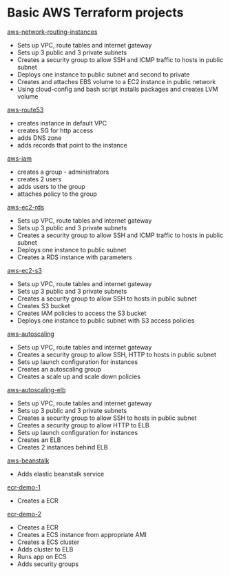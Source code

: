 # Basic AWS Terraform projects

[aws-network-routing-instances](https://github.com/lestex/terraform-aws/tree/master/01%20-%20aws-network-routing-instances)

- Sets up VPC, route tables and internet gateway
- Sets up 3 public and 3 private subnets
- Creates a security group to allow SSH and ICMP traffic to hosts in public subnet
- Deploys one instance to public subnet and second to private
- Creates and attaches EBS volume to a EC2 instance in public network
- Using cloud-config and bash script installs packages and creates LVM volume

[aws-route53](https://github.com/lestex/terraform-aws/tree/master/02%20-%20aws-route53)

- creates instance in default VPC
- creates SG for http access
- adds DNS zone
- adds records that point to the instance

[aws-iam](https://github.com/lestex/terraform-aws/tree/master/03%20-%20aws-iam)

- creates a group - administrators
- creates 2 users
- adds users to the group
- attaches policy to the group

[aws-ec2-rds](https://github.com/lestex/terraform-aws/tree/master/04%20-aws-ec2-rds)

- Sets up VPC, route tables and internet gateway
- Sets up 3 public and 3 private subnets
- Creates a security group to allow SSH and ICMP traffic to hosts in public subnet
- Deploys one instance to public subnet
- Creates a RDS instance with parameters

[aws-ec2-s3](https://github.com/lestex/terraform-aws/tree/master/05%20-%20aws-ec2-s3)

- Sets up VPC, route tables and internet gateway
- Sets up 3 public and 3 private subnets
- Creates a security group to allow SSH to hosts in public subnet
- Creates S3 bucket
- Creates IAM policies to access the S3 bucket
- Deploys one instance to public subnet with S3 access policies


[aws-autoscaling](https://github.com/lestex/terraform-aws/tree/master/06%20-%20aws-autoscaling)

- Sets up VPC, route tables and internet gateway
- Creates a security group to allow SSH, HTTP to hosts in public 
subnet
- Sets up launch configuration for instances
- Creates an autoscaling group
- Creates a scale up and scale down policies

[aws-autoscaling-elb](https://github.com/lestex/terraform-aws/tree/master/07%20-%20aws-autoscaling-elb)

- Sets up VPC, route tables and internet gateway
- Sets up 3 public and 3 private subnets
- Creates a security group to allow SSH to hosts in public subnet
- Creates a security group to allow HTTP to ELB
- Sets up launch configuration for instances
- Creates an ELB
- Creates 2 instances behind ELB

[aws-beanstalk](https://github.com/lestex/terraform-aws/tree/master/08%20-%20aws-beanstalk)

- Adds elastic beanstalk service

[ecr-demo-1](https://github.com/lestex/terraform-aws/tree/master/09%20-%20ecr-demo-1)

- Creates a ECR

[ecr-demo-2](https://github.com/lestex/terraform-aws/tree/master/10%20-%20ecr-demo-2)

- Creates a ECR
- Creates a ECS instance from appropriate AMI
- Creates a ECS cluster
- Adds cluster to ELB
- Runs app on ECS
- Adds security groups